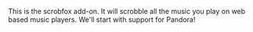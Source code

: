 This is the scrobfox add-on. It will scrobble all the music you play on web
based music players. We'll start with support for Pandora!

